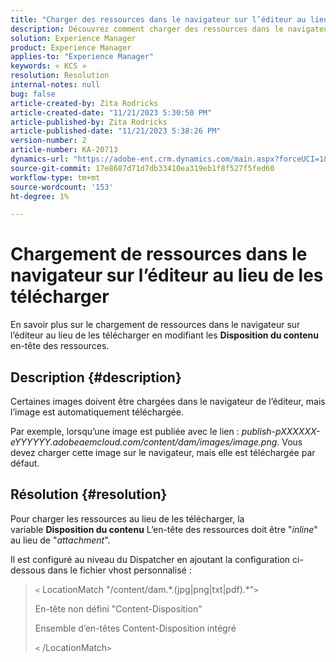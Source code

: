 ```yaml
---
title: "Charger des ressources dans le navigateur sur l’éditeur au lieu de les télécharger"
description: Découvrez comment charger des ressources dans le navigateur sur l’éditeur.
solution: Experience Manager
product: Experience Manager
applies-to: "Experience Manager"
keywords: « KCS »
resolution: Resolution
internal-notes: null
bug: false
article-created-by: Zita Rodricks
article-created-date: "11/21/2023 5:30:50 PM"
article-published-by: Zita Rodricks
article-published-date: "11/21/2023 5:38:26 PM"
version-number: 2
article-number: KA-20713
dynamics-url: "https://adobe-ent.crm.dynamics.com/main.aspx?forceUCI=1&pagetype=entityrecord&etn=knowledgearticle&id=b0e7e5b2-9388-ee11-8179-6045bd006295"
source-git-commit: 17e8687d71d7db33410ea319eb1f8f527f5fed60
workflow-type: tm+mt
source-wordcount: '153'
ht-degree: 1%

---
```


# Chargement de ressources dans le navigateur sur l’éditeur au lieu de les télécharger


En savoir plus sur le chargement de ressources dans le navigateur sur l’éditeur au lieu de les télécharger en modifiant les <b>Disposition du contenu</b> en-tête des ressources.

## Description {#description}


Certaines images doivent être chargées dans le navigateur de l’éditeur, mais l’image est automatiquement téléchargée.

Par exemple, lorsqu’une image est publiée avec le lien : *publish-pXXXXXX-eYYYYYY.adobeaemcloud.com/content/dam/images/image.png*. Vous devez charger cette image sur le navigateur, mais elle est téléchargée par défaut.


## Résolution {#resolution}


Pour charger les ressources au lieu de les télécharger, la variable <b>Disposition du contenu</b> L’en-tête des ressources doit être &quot;*inline*&quot; au lieu de &quot;*attachment*&quot;.

Il est configuré au niveau du Dispatcher en ajoutant la configuration ci-dessous dans le fichier vhost personnalisé :




> `<` LocationMatch &quot;\/content\/dam.\*\.(jpg|png|txt|pdf).\*&quot;`>`
> 
> En-tête non défini &quot;Content-Disposition&quot;
> 
> Ensemble d’en-têtes Content-Disposition intégré
> 
> `<` /LocationMatch`>`





